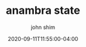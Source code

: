 ---
date: 2020-09-11T11:55:00-04:00
title: "anambra state"
ab: ""
seo_title: "List of all current and former anambra state senators"
description: List of all current and former anambra state senators
author: john shim
url: /nigeria/anambra/
weight: 1
---